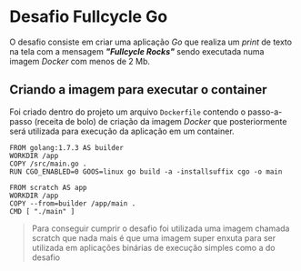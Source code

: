 # Desafio Fullcycle Go

O desafio consiste em criar uma aplicação *Go* que realiza um *print* de texto na tela com a mensagem ***"Fullcycle Rocks"*** sendo executada numa imagem *Docker* com menos de 2 Mb.

## Criando a imagem para executar o container

Foi criado dentro do projeto um arquivo  `Dockerfile`  contendo o passo-a-passo (receita de bolo) de criação da imagem  _Docker_  que posteriormente será utilizada para execução da aplicação em um container.

    FROM golang:1.7.3 AS builder
    WORKDIR /app
    COPY /src/main.go .
    RUN CGO_ENABLED=0 GOOS=linux go build -a -installsuffix cgo -o main
    
    FROM scratch AS app
    WORKDIR /app
    COPY --from=builder /app/main .
    CMD [ "./main" ]

> Para conseguir cumprir o desafio foi utilizada uma imagem chamada scratch que nada mais é que uma imagem super enxuta para ser utilizada em aplicações binárias de execução simples como a do desafio